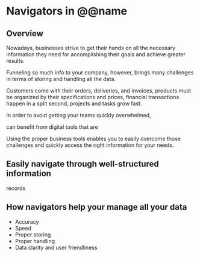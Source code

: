 # Navigators in @@name

## Overview

Nowadays, businesses strive to get their hands on all the necessary information they need for accomplishing their goals and achieve greater results.  

Funneling so much info to your company, however, brings many challenges in terms of storing and handling all the data.  

Customers come with their orders, deliveries, and invoices, products must be organized by their specifications and prices, financial transactions happen in a split second, projects and tasks grow fast.  

In order to avoid getting your teams quickly overwhelmed, 

can benefit from digital tools that are 

Using the proper business tools enables you to easily overcome those challenges and quickly access the right information for your needs.  

## Easily navigate through well-structured information

records

## How navigators help your manage all your data






* Accuracy
* Speed
* Proper storing
* Proper handling
* Data clarity and user friendliness
